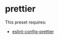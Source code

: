 # prettier

This preset requires:

- [eslint-config-prettier](https://www.npmjs.com/package/eslint-config-prettier)
